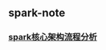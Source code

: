 ## spark-note



### [spark核心架构流程分析]([https://github.com/ninJaYi/spark-note/blob/master/md/1_spark%E6%A0%B8%E5%BF%83%E6%9E%B6%E6%9E%84.md](https://github.com/ninJaYi/spark-note/blob/master/md/1_spark核心架构.md))

